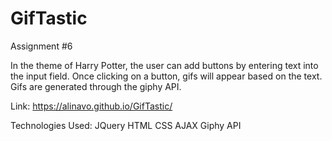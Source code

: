 # GifTastic
Assignment #6 


In the theme of Harry Potter, the user can add buttons by entering text into the input field. Once clicking on a button, gifs will appear based on the text. Gifs are generated through the giphy API.

Link: https://alinavo.github.io/GifTastic/


Technologies Used:
JQuery
HTML
CSS
AJAX
Giphy API



